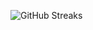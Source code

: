 ![GitHub Streaks](https://github-streaks-mqc9.onrender.com/streak/happilli/image?theme=midnight&cache_bust=1743227556&lang=ja)
